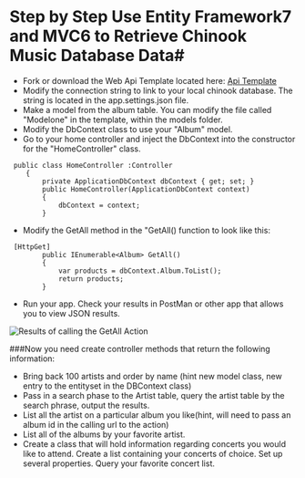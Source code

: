 # Step by Step Use Entity Framework7 and MVC6 to Retrieve Chinook Music Database Data#
* Fork or download the Web Api Template located here: [Api Template](https://github.com/lynnsamuelson/ASP.NET_WebApi_Template) 
* Modify the connection string to link to your local chinook database. The string is located in the app.settings.json file. 
* Make a model from the album table. You can modify the file called "Modelone" in the template, within the models folder.
* Modify the DbContext class to use your "Album" model.
* Go to your home controller and inject the DbContext into the constructor for the "HomeController" class.

```
 public class HomeController :Controller
    {
        private ApplicationDbContext dbContext { get; set; }
        public HomeController(ApplicationDbContext context)
        {
            dbContext = context;
        }
```

*  Modify the GetAll method in the "GetAll() function to look like this:
```
 [HttpGet]
        public IEnumerable<Album> GetAll()
        {
            var products = dbContext.Album.ToList();
            return products;
        }
```
* Run your app. Check your results in PostMan or other app that allows you to view JSON results.

![Results of calling the GetAll Action](https://github.com/nashville-software-school/csharp-dotnet-milestones/blob/WebApiCrud_5_31/4-api-era/resources/Other%20Resources/JsonResultsInPostman.png)

###Now you need create controller methods that return the following information:
 * Bring back 100 artists and order by name (hint new model class, new entry to the entityset in the DBContext class)
 * Pass in a search phase to the Artist table, query the artist table by the search phrase, output the results. 
 * List all the artist on a particular album you like(hint, will need to pass an album id in the calling url to the action)
 * List all of the albums by your favorite artist.
 * Create a class that will hold information regarding concerts you would like to attend. Create a list containing
    your concerts of choice. Set up several properties. Query your favorite concert list.
